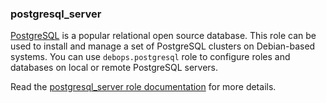 ### postgresql_server

[PostgreSQL](https://www.postgresql.org/) is a popular relational open
source database. This role can be used to install and manage a set of
PostgreSQL clusters on Debian-based systems. You can use
`debops.postgresql` role to configure roles and databases on local or
remote PostgreSQL servers.

Read the [postgresql_server role documentation](https://docs.debops.org/en/HEAD/ansible/roles/postgresql_server/) for more details.
